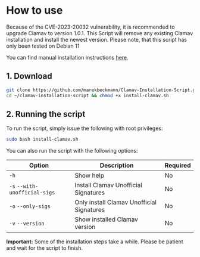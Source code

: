 # How to use

Because of the CVE-2023-20032 vulnerability, it is recommended to upgrade Clamav to version 1.0.1. This Script will remove any existing Clamav installation and install the newest version. Please note, that this script has only been tested on Debian 11

You can find manual installation instructions [here](https://docs.marekbeckmann.de/books/clamav-antivirus/page/installation).
## 1. Download

```bash
git clone https://github.com/marekbeckmann/Clamav-Installation-Script.git ~/clamav-installation-script
cd ~/clamav-installation-script && chmod +x install-clamav.sh
``` 

## 2. Running the script

To run the script, simply issue the following with root privileges:

```bash
sudo bash install-clamav.sh
```

You can also run the script with the following options:

| Option                        | Description                               | Required |
| ----------------------------- | ----------------------------------------- | -------- |
| `-h`                          | Show help                                 | No       |
| `-s` `--with-unofficial-sigs` | Install Clamav Unofficial Signatures      | No       |
| `-o` `--only-sigs`            | Only install Clamav Unofficial Signatures | No       |
| `-v` `--version`              | Show installed Clamav version             | No       |

**Important:** Some of the installation steps take a while. Please be patient and wait for the script to finish.